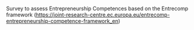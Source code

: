 Survey to assess Entrepreneurship Competences based on the Entrecomp framework (https://joint-research-centre.ec.europa.eu/entrecomp-entrepreneurship-competence-framework_en)
